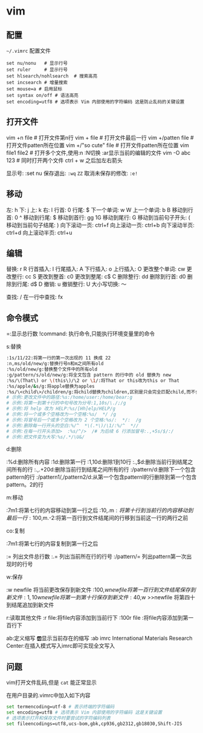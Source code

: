 # vim

## 配置

`~/.vimrc` 配置文件

```
set nu/nonu   # 显示行号
set ruler     # 显示行号
set hlsearch/nohlsearch  # 搜索高亮
set incsearch # 增量搜索
set mouse=a # 启用鼠标
set syntax on/off # 语法高亮
set encoding=utf8 # 选项表示 Vim 内部使用的字符编码 这是防止乱码的关键设置
```

## 打开文件
vim +n file # 打开文件第n行
vim + file # 打开文件最后一行
vim +/patten file # 打开文件patten所在位置
vim +/"so cute" file # 打开文件patten所在位置
vim file1 file2 # 打开多个文件,使用:n :N切换 :ar显示当前的编辑的文件
vim -O abc 123 # 同时打开两个文件 ctrl + w 之后加左右箭头



显示号: :set nu
保存退出: `:wq` `ZZ`
取消未保存的修改: `:e!`

## 移动
左: h
下: j
上: k
右: l
行首: 0
行尾: $
下一个单词: w W
上一个单词: b B
移动到行首: 0 ^
移动到行尾: $
移动到首行: gg 1G
移动到尾行: G
移动到当前句子开头: (
移动到当前句子结尾: ) 
向下滚动一页: ctrl+f
向上滚动一页: ctrl+b
向下滚动半页: ctrl+d
向上滚动半页: ctrl+u

## 编辑
替换: r R
行首插入: I
行尾插入: A
下行插入: o
上行插入: O
更改整个单词: cw
更改整行: cc S
更改到整首: c0
更改到整尾: c$ C
删除整行: dd
删除到行首: d0
删除到行尾: d$ D
撤销: u
撤销整行: U
大小写切换: ～


查找: /
在一行中查找: fx


## 命令模式

=:显示总行数
!command: 执行命令,只能执行环境变量里的命令


s:替换

```bash
:1s/11/22:将第一行的第一次出现的 11 换成 22
:n,ms/old/new/g:替换行号n和m之间所有old
:%s/old/new/g:替换整个文件中的所有old
:g/pattern/s/old/new/g:将全文包含 pattern 的行中的 old 替换为 new
:%s/\(That\) or \(this\)/\2 or \1/:将That or this改为this or That
:%s/apple/&s/g:将apple替换为apples
:%s/\<child\>/children/g:将child替换为children,区别是只会完全匹配child,而不会匹配childish
# 示例:更改文件中的路径:%s:/home/user:/home/bear:g 
# 示例:将第一到第十行的中句号改为分号:1,10s/\./;/g
# 示例:将 help 改为 HELP:%s/[Hh]elp/HELP/g
# 示例:将一个或多个空格改为一个空格:%s/  */ /g
# 示例:将冒号后一个或多个空格改为 2 个空格:%s/:  */:  /g
# 示例:删除每一行开头的空白:%/^  *\(.*\)/\1/:%/^  *//
# 示例:在每一行开头添加>  :%s/^/>  /# 为后续 6 行添加冒号:.,+5s/$/:/
# 示例:把文件变为大写:%s/.*/\U&/
```

d:删除

:%d:删除所有内容
:1d:删除第一行
:1,10d:删除1到10行
:.,$d:删除当前行到结尾之间所有的行
:.,.+20d:删除当前行到结尾之间所有的行
:/pattern/d:删除下一个包含pattern的行
:/pattern1/,/pattern2/d:从第一个包含patternI的行删除到第一个包含pattern。2的行

m:移动

:7m1:将第七行的内容移动到第一行之后
:10,.m$:将第十行到当前行的内容移动到最后一行
:100,$m.-2:将第一百行到文件结尾间的行移到当前这一行的两行之前

co:复制

:7m1:将第七行的内容复制到第一行之后

:= 列出文件总行数
:.= 列出当前所在行的行号
:/pattern/= 列出pattern第一次出现时的行号

w:保存

:w newfile 将当前更改保存到新文件
:100,$w newfile 将第一百行到文件结尾保存到新文件
:1,10w newfile 将第一到第十行保存到新文件
:40,$w >>newfile 将第四十到结尾追加到新文件

r:读取其他文件
:r file:将file内容添加到当前行下
:100r file :将file内容添加到第一百行下

ab:定义缩写
:ab:显示当前存在的缩写
:ab imrc International Materials Research Center:在插入模式写入imrc即可实现全文写入

## 问题

vim打开文件乱码,但是 `cat` 能正常显示

在用户目录的.vimrc中加入如下内容
```bash
set termencoding=utf-8 # 表示终端的字符编码
set encoding=utf8 # 选项表示 Vim 内部使用的字符编码 这是关键设置
# 选项表示打开和保存文件时要尝试的字符编码列表
set fileencodings=utf8,ucs-bom,gbk,cp936,gb2312,gb18030,Shift-JIS 
```